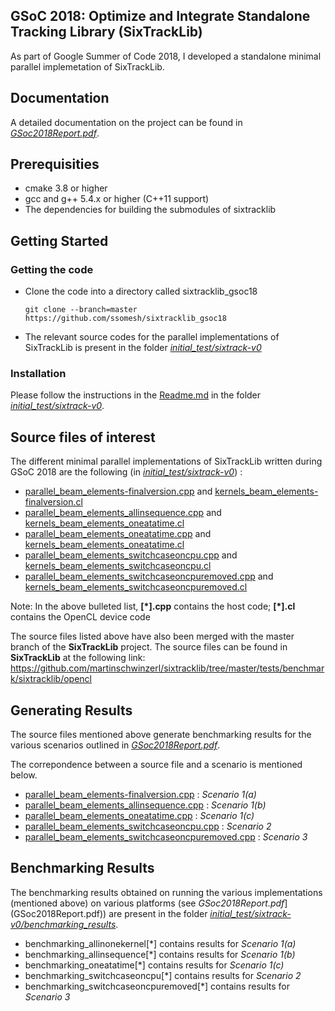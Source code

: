 ## GSoC 2018: Optimize and Integrate Standalone Tracking Library (SixTrackLib)

As part of Google Summer of Code 2018, I developed a standalone minimal parallel implemetation of SixTrackLib.

## Documentation

A detailed documentation on the project can be found in [*GSoc2018Report.pdf*](GSoc2018Report.pdf).

## Prerequisities
* cmake 3.8 or higher
* gcc and g++ 5.4.x or higher (C++11 support)
* The dependencies for building the submodules of sixtracklib

## Getting Started

### Getting the code

- Clone the code into a directory called sixtracklib_gsoc18
    ```
    git clone --branch=master https://github.com/ssomesh/sixtracklib_gsoc18
    ```
- The relevant source codes for the parallel implementations of SixTrackLib is present in the folder [*initial_test/sixtrack-v0*](initial_test/sixtrack-v0)

### Installation

Please follow the instructions in the [Readme.md](initial_test/sixtrack-v0/Readme.md) in the folder [*initial_test/sixtrack-v0*](initial_test/sixtrack-v0).

## Source files of interest

The different minimal parallel implementations of SixTrackLib written during GSoC 2018 are the following (in [*initial_test/sixtrack-v0*](initial_test/sixtrack-v0)) :

- [parallel_beam_elements-finalversion.cpp](initial_test/sixtrack-v0/parallel_beam_elements-finalversion.cpp) and [kernels_beam_elements-finalversion.cl](initial_test/sixtrack-v0/kernels_beam_elements-finalversion.cl)
- [parallel_beam_elements_allinsequence.cpp](initial_test/sixtrack-v0/parallel_beam_elements_allinsequence.cpp) and [kernels_beam_elements_oneatatime.cl](initial_test/sixtrack-v0/kernels_beam_elements_oneatatime.cl)
- [parallel_beam_elements_oneatatime.cpp](initial_test/sixtrack-v0/parallel_beam_elements_oneatatime.cpp) and [kernels_beam_elements_oneatatime.cl](initial_test/sixtrack-v0/kernels_beam_elements_oneatatime.cl)
- [parallel_beam_elements_switchcaseoncpu.cpp](initial_test/sixtrack-v0/parallel_beam_elements_switchcaseoncpu.cpp) and [kernels_beam_elements_switchcaseoncpu.cl](initial_test/sixtrack-v0/kernels_beam_elements_switchcaseoncpu.cl)
- [parallel_beam_elements_switchcaseoncpuremoved.cpp](initial_test/sixtrack-v0/parallel_beam_elements_switchcaseoncpuremoved.cpp) and [kernels_beam_elements_switchcaseoncpuremoved.cl](initial_test/sixtrack-v0/kernels_beam_elements_switchcaseoncpuremoved.cl)

Note: In the above bulleted list, **\[\*\].cpp** contains the host code; **\[\*\].cl** contains the OpenCL device code

The source files listed above have also been merged with the master branch of the **SixTrackLib** project. 
The source files can be found in **SixTrackLib** at the following link: https://github.com/martinschwinzerl/sixtracklib/tree/master/tests/benchmark/sixtracklib/opencl

## Generating Results

The source files mentioned above generate benchmarking results for the various scenarios outlined in [*GSoc2018Report.pdf*](GSoc2018Report.pdf). 

The correpondence between a source file and a scenario is mentioned below.

- [parallel_beam_elements-finalversion.cpp](initial_test/sixtrack-v0/parallel_beam_elements-finalversion.cpp) : *Scenario 1(a)*
- [parallel_beam_elements_allinsequence.cpp](initial_test/sixtrack-v0/parallel_beam_elements_allinsequence.cpp) : *Scenario 1(b)*
- [parallel_beam_elements_oneatatime.cpp](initial_test/sixtrack-v0/parallel_beam_elements_oneatatime.cpp) : *Scenario 1(c)*
- [parallel_beam_elements_switchcaseoncpu.cpp](initial_test/sixtrack-v0/parallel_beam_elements_switchcaseoncpu.cpp) : *Scenario 2*
- [parallel_beam_elements_switchcaseoncpuremoved.cpp](initial_test/sixtrack-v0/parallel_beam_elements_switchcaseoncpuremoved.cpp) : *Scenario 3*

## Benchmarking Results

The benchmarking results obtained on running the various implementations (mentioned above) on various platforms (see *GSoc2018Report.pdf*](GSoc2018Report.pdf)) are present in the folder [*initial_test/sixtrack-v0/benchmarking_results*](initial_test/sixtrack-v0/benchmarking_results).

- benchmarking_allinonekernel\[\*\] contains results for *Scenario 1(a)*
- benchmarking_allinsequence\[\*\] contains results for *Scenario 1(b)*
- benchmarking_oneatatime\[\*\] contains results for *Scenario 1(c)*
- benchmarking_switchcaseoncpu\[\*\] contains results for *Scenario 2*
- benchmarking_switchcaseoncpuremoved\[\*\] contains results for *Scenario 3*
